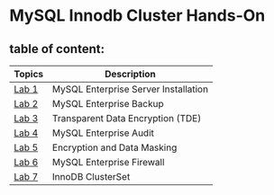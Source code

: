 # MySQL Innodb Cluster Hands-On

## table of content:
| Topics | Description |
|--------|--------------------------|
| [Lab 1](https://github.com/muhba25/mysql-innodbcluster/tree/main/Lab%201%20-%20Install) | MySQL Enterprise Server Installation|
| [Lab 2](https://github.com/muhba25/mysql-innodbcluster/tree/main/Lab%202%20-%20Backup) | MySQL Enterprise Backup |
| [Lab 3](https://github.com/muhba25/mysql-innodbcluster/tree/main/Lab%203%20-%20TDE) | Transparent Data Encryption (TDE)  |
| [Lab 4](https://github.com/muhba25/mysql-innodbcluster) | MySQL Enterprise Audit |
| [Lab 5](https://github.com/muhba25/mysql-innodbcluster) | Encryption and Data Masking |
| [Lab 6](https://github.com/muhba25/mysql-innodbcluster) | MySQL Enterprise Firewall |
| [Lab 7](https://github.com/muhba25/mysql-innodbcluster) | InnoDB ClusterSet |
